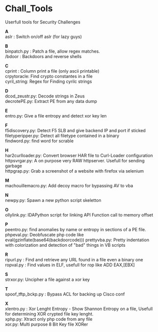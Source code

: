 Chall_Tools
===========

Userfull tools for Security Challenges

<b>A</b><br>
aslr : Switch on/off aslr (for lazy guys)

<b>B</b><br>
binpatch.py : Patch a file, allow regex matches.<br>
/bdoor : Backdoors and reverse shells<br>

<b>C</b><br>
cprint : Column print a file (only ascii printable)<br>
crpytoracle: Find crypto constantes in a file<br>
cyril_string: Regex for Finding cyrilc strings

<b>D</b><br>
dcod_zeustr.py: Decode strings in Zeus <br>
decrotePE.py: Extract PE from any data dump<br>

<b>E</b><br>
entro.py: Give a file entropy and detect xor key len<br>

<b>F</b><br>
f5discovery.py: Detect F5 SLB and give backend IP and port if sticked<br> 
filetyperipper.py: Detect all filetype contained in a binary<br>
findword.py: find word for scrable<br>

<b>H</b><br>
har2curlloader.py: Convert browser HAR file to Curl-Loader configuration <br>
httpsvrgar.py: A on purpose very RAW httpserver. Usefull for sending garbage<br>
httpgrap.py: Grab a screenshot of a website with firefox via selenium

<b>M</b><br>
machouillemacro.py: Add decoy macro for bypassing AV to vba

<b>N</b><br>
newpy.py: Spawn a new python script skeletton

<b>O</b><br>
ollylink.py: IDAPython script for linking API Function call to memory offset

<b>P</b><br>
peentro.py: find anomalies by name or entropy in sections of a PE file.<br>
phpeval.py: Deobfuscate php code like eval(gzinflate(base64(backdoorcode)))
prettyvba.py: Pretty indentation with colorization and detection of "bad" things in VB scripts

<b>R</b><br>
ripurl.py : Find and retrieve any URL found in a file even a binary one<br>
ropval.py : Find values in ELF, usefull for rop like ADD EAX,[EBX]<br>


<b>S</b><br>
strxor.py: Uncipher a file against  a xor key

<b>T</b><br>
spoof_tftp_bckp.py : Bypass ACL for backing up Cisco conf

<b>X</b><br>
xlentro.py : Xor Lenght Entropy - Show Shannon Entropy on a file, Usefull for determining XOR crypted file key lenght.<br>
xphp.py: Xtract only php code from any  file<br>
xor.py: Multi purpose 8 Bit Key file XORer<br>
